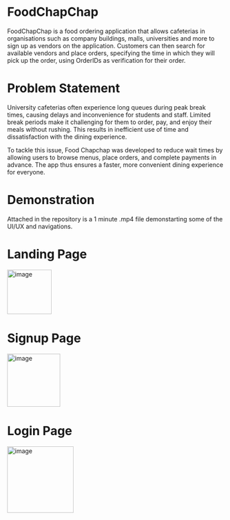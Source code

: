 # FoodChapChap

FoodChapChap is a food ordering application that allows cafeterias in organisations such as company buildings, malls, universities and more to sign up as vendors on the application. Customers can then search for available vendors and place orders, specifying the time in which they will pick up the order, using OrderIDs as verification for their order.

# Problem Statement

University cafeterias often experience long queues during peak break times, causing delays and inconvenience for students and staff. Limited break periods make it challenging for them to order, pay, and enjoy their meals without rushing. This results in inefficient use of time and dissatisfaction with the dining experience.

To tackle this issue, Food Chapchap was developed to reduce wait times by allowing users to browse menus, place orders, and complete payments in advance. The app thus ensures a faster, more convenient dining experience for everyone.

# Demonstration

Attached in the repository is a 1 minute .mp4 file demonstarting some of the UI/UX and navigations.

# Landing Page

<img width="103" alt="image" src="https://github.com/user-attachments/assets/3a066d76-0df5-4121-a6e5-a0c6d0b0d17e">

# Signup Page

<img width="123" alt="image" src="https://github.com/user-attachments/assets/1274ff56-6d5e-4f0c-8653-bb9329b93569">

# Login Page

<img width="154" alt="image" src="https://github.com/user-attachments/assets/ef9cf7c1-dd54-4821-b43b-2e524c741c65">
